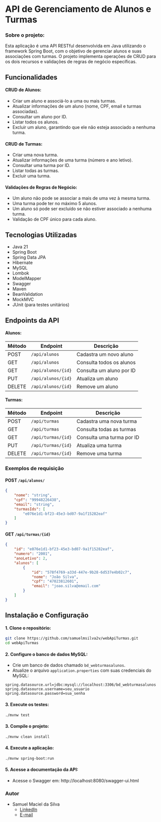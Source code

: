 # API de Gerenciamento de Alunos e Turmas

### Sobre o projeto:
Esta aplicação é uma API RESTful desenvolvida em Java utilizando o framework Spring Boot, com o objetivo de gerenciar alunos e suas associações com turmas. O projeto implementa operações de CRUD para os dois recursos e validações de regras de negócio específicas.

## Funcionalidades
#### CRUD de Alunos:
* Criar um aluno e associá-lo a uma ou mais turmas.
* Atualizar informações de um aluno (nome, CPF, email e turmas associadas).
* Consultar um aluno por ID.
* Listar todos os alunos.
* Excluir um aluno, garantindo que ele não esteja associado a nenhuma turma.

#### CRUD de Turmas:
* Criar uma nova turma.
* Atualizar informações de uma turma (número e ano letivo).
* Consultar uma turma por ID.
* Listar todas as turmas.
* Excluir uma turma.

#### Validações de Regras de Negócio:
* Um aluno não pode se associar a mais de uma vez à mesma turma.
* Uma turma pode ter no máximo 5 alunos.
* Um aluno só pode ser excluído se não estiver associado a nenhuma turma.
* Validação de CPF único para cada aluno.

## Tecnologias Utilizadas
* Java 21
* Spring Boot
* Spring Data JPA
* Hibernate
* MySQL
* Lombok
* ModelMapper
* Swagger
* Maven
* BeanValidation
* MockMVC
* JUnit (para testes unitários)

## Endpoints da API
#### Alunos:
| Método | Endpoint             | Descrição                    |
|--------|-----------------------|-----------------------------|
| POST   | `/api/alunos`      | Cadastra um novo aluno         |
| GET    | `/api/alunos`      | Consulta todos os alunos       |
| GET    | `/api/alunos/{id}` | Consulta um aluno por ID       |
| PUT    | `/api/alunos/{id}` | Atualiza um aluno              |
| DELETE | `/api/alunos/{id}` | Remove um aluno                |

#### Turmas:
| Método | Endpoint             | Descrição                    |
|--------|-----------------------|-----------------------------|
| POST   | `/api/turmas`      | Cadastra uma nova turma        |
| GET    | `/api/turmas`      | Consulta todas as turmas       |
| GET    | `/api/turmas/{id}` | Consulta uma turma por ID      |
| PUT    | `/api/turmas/{id}` | Atualiza uma turma             |
| DELETE | `/api/turmas/{id}` | Remove uma turma               |

### Exemplos de requisição

#### POST  `/api/alunos/`
```json
{
    "nome": "string",
    "cpf": "99948226438",
    "email": "string",
    "turmasIds": [
        "e076e1d1-bf23-45e3-bd07-9a1f15282eaf"
    ]
}
```

#### GET  `/api/turmas/{id}` 
```json
{
    "id": "e076e1d1-bf23-45e3-bd07-9a1f15282eaf",
    "numero": "2001",
    "anoLetivo": 2,
    "alunos": [
        {
            "id": "578f4769-a33d-447e-9b28-6d537e4b02c7",
            "nome": "João Silva",
            "cpf": "47023812601",
            "email": "joao.silva@email.com"
        }
    ]
}
```
## Instalação e Configuração
#### 1. Clone o repositório:
```bash
git clone https://github.com/samuelmsilva2v/webApiTurmas.git
cd webApiTurmas
```
#### 2. Configure o banco de dados MySQL:
* Crie um banco de dados chamado `bd_webturmasalunos`.
* Atualize o arquivo `application.properties` com suas credenciais do MySQL:
```properties
spring.datasource.url=jdbc:mysql://localhost:3306/bd_webturmasalunos
spring.datasource.username=seu_usuario
spring.datasource.password=sua_senha
```
#### 3. Execute os testes:
```bash
./mvnw test
```
#### 3. Compile o projeto:
```bash
./mvnw clean install
```
#### 4. Execute a aplicação:
```bash
./mvnw spring-boot:run
```
#### 5. Acesse a documentação da API:
* Acesse o Swagger em: http://localhost:8080/swagger-ui.html

### Autor
- Samuel Maciel da Silva
  - [LinkedIn](https://www.linkedin.com/in/samuelmsilva2v/)
  - [E-mail](mailto:samuelmsilva@outlook.com.br)
